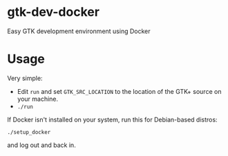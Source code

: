 # gtk-dev-docker

Easy GTK development environment using Docker

# Usage

Very simple:

* Edit `run` and set `GTK_SRC_LOCATION` to the location of the GTK+ source on your machine.
* `./run`

If Docker isn't installed on your system, run this for Debian-based distros:

`./setup_docker`

and log out and back in.
